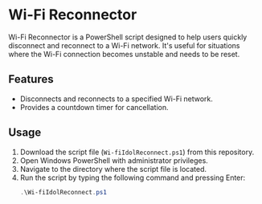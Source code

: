 # Wi-Fi Reconnector

Wi-Fi Reconnector is a PowerShell script designed to help users quickly disconnect and reconnect to a Wi-Fi network. It's useful for situations where the Wi-Fi connection becomes unstable and needs to be reset.

## Features

- Disconnects and reconnects to a specified Wi-Fi network.
- Provides a countdown timer for cancellation.

## Usage

1. Download the script file (`Wi-fiIdolReconnect.ps1`) from this repository.
2. Open Windows PowerShell with administrator privileges.
3. Navigate to the directory where the script file is located.
4. Run the script by typing the following command and pressing Enter:
   ```powershell
   .\Wi-fiIdolReconnect.ps1
